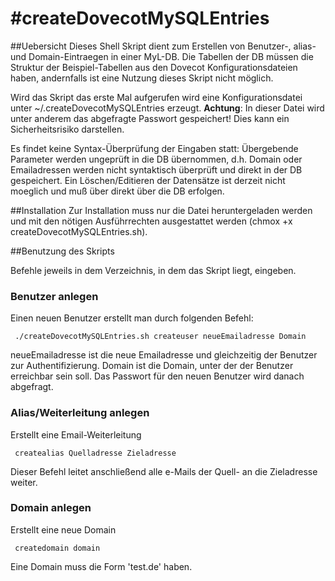 #createDovecotMySQLEntries
=========================

##Uebersicht
Dieses Shell Skript dient zum Erstellen von Benutzer-, alias- und Domain-Eintraegen in einer MyL-DB. Die Tabellen der DB müssen die Struktur der Beispiel-Tabellen aus den Dovecot Konfigurationsdateien haben, andernfalls ist eine Nutzung dieses Skript nicht möglich.

Wird das Skript das erste Mal aufgerufen wird eine Konfigurationsdatei unter ~/.createDovecotMySQLEntries erzeugt. **Achtung**: In dieser Datei wird unter anderem das abgefragte Passwort gespeichert! Dies kann ein Sicherheitsrisiko darstellen.

Es findet keine Syntax-Überprüfung der Eingaben statt: Übergebende Parameter werden ungeprüft in die DB übernommen, d.h. Domain oder Emailadressen werden nicht syntaktisch überprüft und direkt in der DB gespeichert. Ein Löschen/Editieren der Datensätze ist derzeit nicht moeglich und muß über direkt über die DB erfolgen.

##Installation
Zur Installation muss nur die Datei heruntergeladen werden und mit den nötigen Ausführrechten ausgestattet werden (chmox +x createDovecotMySQLEntries.sh).

##Benutzung des Skripts

Befehle jeweils in dem Verzeichnis, in dem das Skript liegt, eingeben.

### Benutzer anlegen
Einen neuen Benutzer erstellt man durch folgenden Befehl:

     ./createDovecotMySQLEntries.sh createuser neueEmailadresse Domain

neueEmailadresse ist die neue Emailadresse und gleichzeitig der Benutzer zur Authentifizierung. Domain ist die Domain, unter der der Benutzer erreichbar sein soll. Das Passwort für den neuen Benutzer wird danach abgefragt.

### Alias/Weiterleitung anlegen
Erstellt eine Email-Weiterleitung

     createalias Quelladresse Zieladresse

Dieser Befehl leitet anschließend alle e-Mails der Quell- an die Zieladresse weiter.

### Domain anlegen
Erstellt eine neue Domain

     createdomain domain

Eine Domain muss die Form 'test.de' haben.
